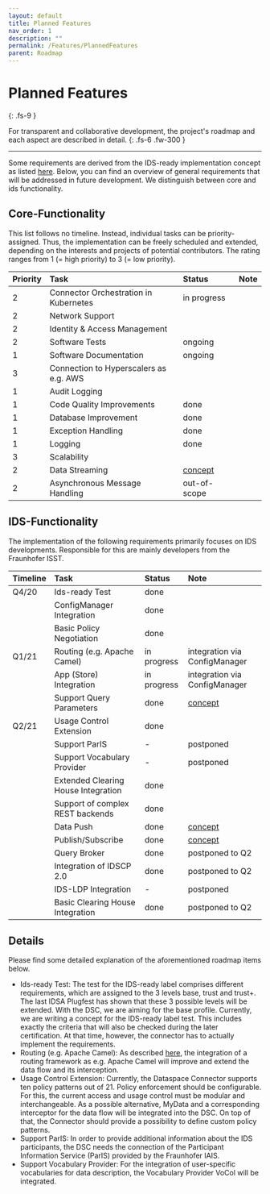 ```yaml
---
layout: default
title: Planned Features
nav_order: 1
description: ""
permalink: /Features/PlannedFeatures
parent: Roadmap
---
```


# Planned Features
{: .fs-9 }

For transparent and collaborative development, the project's roadmap and each aspect are described in detail.
{: .fs-6 .fw-300 }

---

Some requirements are derived from the IDS-ready implementation concept as listed
[here](concept.md). Below, you can find an overview of general requirements that will be
addressed in future development. We distinguish between core and ids functionality.

## Core-Functionality

This list follows no timeline. Instead, individual tasks can be priority-assigned. Thus, the
implementation can be freely scheduled and extended, depending on the interests and projects of
potential contributors. The rating ranges from 1 (= high priority) to 3 (= low priority).

| Priority | Task                                  | Status      | Note        |
|:---------|:--------------------------------------|:------------|:------------|
| 2        | Connector Orchestration in Kubernetes | in progress |    |
| 2        | Network Support                       |             |    |
| 2        | Identity & Access Management          |             |    |
| 2        | Software Tests                        | ongoing     |    |
| 1        | Software Documentation                | ongoing     |    |
| 3        | Connection to Hyperscalers as e.g. AWS|             |    |
| 1        | Audit Logging                         |             |    |
| 1        | Code Quality Improvements             | done        |    |
| 1        | Database Improvement                  | done        |    |
| 1        | Exception Handling                    | done        |    |
| 1        | Logging                               | done        |    |
| 3        | Scalability                           |             |    |
| 2        | Data Streaming                        | [concept](../communication/v6/streaming.md) | |
| 2        | Asynchronous Message Handling         | out-of-scope|    |

## IDS-Functionality

The implementation of the following requirements primarily focuses on IDS developments.
Responsible for this are mainly developers from the Fraunhofer ISST.

| Timeline | Task                                   | Status      | Note        |
|:---------|:---------------------------------------|:------------|:------------|
| Q4/20    | Ids-ready Test                         | done        |    |
|          | ConfigManager Integration              | done        |    |
|          | Basic Policy Negotiation               | done        |    |
| Q1/21    | Routing (e.g. Apache Camel)            | in progress | integration via ConfigManager |
|          | App (Store) Integration                | in progress | integration via ConfigManager |
|          | Support Query Parameters               | done        | [concept](../communication/v6/parametrization.md)   |
| Q2/21    | Usage Control Extension                | done        |    |
|          | Support ParIS                          | -           | postponed |
|          | Support Vocabulary Provider            | -           | postponed |
|          | Extended Clearing House Integration    | done        |    |
|          | Support of complex REST backends       | done        |    |
|          | Data Push                              | done        | [concept](../communication/v6/streaming.md) |
|          | Publish/Subscribe                      | done        | [concept](../communication/v6/subscription.md) |
|          | Query Broker                           | done        | postponed to Q2 |
|          | Integration of IDSCP 2.0               | done        | postponed to Q2 |
|          | IDS-LDP Integration                    | -           | postponed |
|          | Basic Clearing House Integration       | done        | postponed to Q2 |

## Details

Please find some detailed explanation of the aforementioned roadmap items below.

* Ids-ready Test: The test for the IDS-ready label comprises different requirements, which are
  assigned to the 3 levels base, trust and trust+. The last IDSA Plugfest has shown that these 3
  possible levels will be extended. With the DSC, we are aiming for the base profile. Currently, we
  are writing a concept for the IDS-ready label test. This includes exactly the criteria that will
  also be checked during the later certification. At that time, however, the connector has to
  actually implement the requirements.
* Routing (e.g. Apache Camel): As described [here](../documentation/v5/architecture.md), the
  integration of a routing framework as e.g. Apache Camel will improve and extend the data flow and
  its interception.
* Usage Control Extension: Currently, the Dataspace Connector supports ten policy patterns out
  of 21. Policy enforcement should be configurable. For this, the current access and usage control
  must be modular and interchangeable. As a possible alternative, MyData and a corresponding
  interceptor for the data flow will be integrated into the DSC. On top of that, the Connector
  should provide a possibility to define custom policy patterns.
* Support ParIS: In order to provide additional information about the IDS participants, the DSC
  needs the connection of the Participant Information Service (ParIS) provided by the Fraunhofer
  IAIS.
* Support Vocabulary Provider: For the integration of user-specific vocabularies for data
  description, the Vocabulary Provider VoCol will be integrated.
